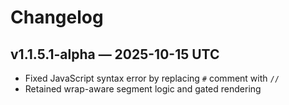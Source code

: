 # Changelog
## v1.1.5.1-alpha — 2025-10-15 UTC
- Fixed JavaScript syntax error by replacing `#` comment with `//`
- Retained wrap-aware segment logic and gated rendering
